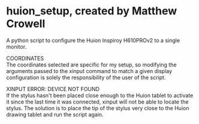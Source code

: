 # huion_setup, created by Matthew Crowell
A python script to configure the Huion Inspiroy H610PROv2 to a single monitor.


COORDINATES
<br>
The coordinates selected are specific for my setup, so modifying the arguments
passed to the xinput command to match a given display configuration is solely 
the responsibility of the user of the script.

XINPUT ERROR: DEVICE NOT FOUND
<br>
If the stylus hasn't been placed close enough to the Huion tablet to activate
it since the last time it was connected, xinput will not be able to locate the
stylus.  The solution is to place the tip of the stylus very close to the
Huion drawing tablet and run the script again.
